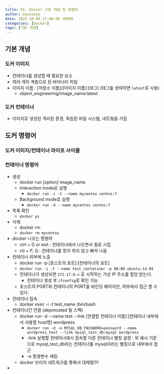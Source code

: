 ```yaml
---
title: 01. Docker 기본 개념 및 명령어
author: mouseeye
date: 2022-10-09 21:00:00 +0900
categories: [Docker]
tags: [기본 개념]
---
```


## 기본 개념
### 도커 이미지
- 컨테이너를 생성할 때 필요한 요소
- 여러 개의 계층으로 된 바이너리 파일
- 이미지 이름 : [저장소 이름]/[이미지 이름]:[태그] (태그를 생략하면 `latest`로 사용)
  - object_engineering/image_name:latest

### 도커 컨테이너
- 이미지로 생성된 격리된 환경, 독립된 파일 시스템, 네트웤을 가짐

## 도커 명령어
### 도커 이미지/컨테이너 라이프 사이클

### 컨테이너 명령어
- 생성
  - docker run [option] image_name
  - Interaction mode로 실행
    - `docker run -i -t --name mycentos centos:7`
  - Background mode로 실행
    - `docker run -d --name mycentos centos:7`
- 목록 확인
  - `docker ps`
- 삭제
  - docker rm
  - `docker rm mycentos`
- docker 나오는 명령어
  - ctrl + D or exit : 컨테이너에서 나오면서 종료 시킴
  - ctl + P, Q : 컨테이너를 정지 하지 않고 빠져 나옴
- 컨테이너 외부에 노출
  - docker run -p [호스트의 포트]:[컨테이너의 포트]
  - `docker run -i -t --name test_contatiner -p 80:80 ubuntu:14.04`
  - 컨테이너가 생성되면 `172.17.0.x` 로 시작하는 가상 IP 주소를 할당 받는다.
    - 컨테이너 생성 후 `ifconfig`로 확인 가능
  - 호스트의 PORT와 컨테이너의 PORT를 바인딩 해야지만, 외부에서 접근 할 수 있다.
- 컨테이너 접속
  - docker exec -i -t test_name /bin/bash
- 컨테이너간 연결 (deprecated 될 스펙)
  - docker run -d --name test --link [연결할 컨테이너 이름]:[컨테이너 내부에서 사용할 host명] wordpress
    - `docker run -d -e MYSQL_DB_PASSWORD=password --name wordpress_test --link mysql_test_db:mysql wordpress`
    - -link 실행할 컨테이너에서 접속할 다른 컨테이너 별칭 설정 : 위 예시 기준으로 mysql_test_db라는 컨테이너를 mysql이라는 별칭으로 내부에서 접근
    - -e 환경변수 세팅
  - docker 브리지 네트워크를 통해서 대체됨!!!!
-

